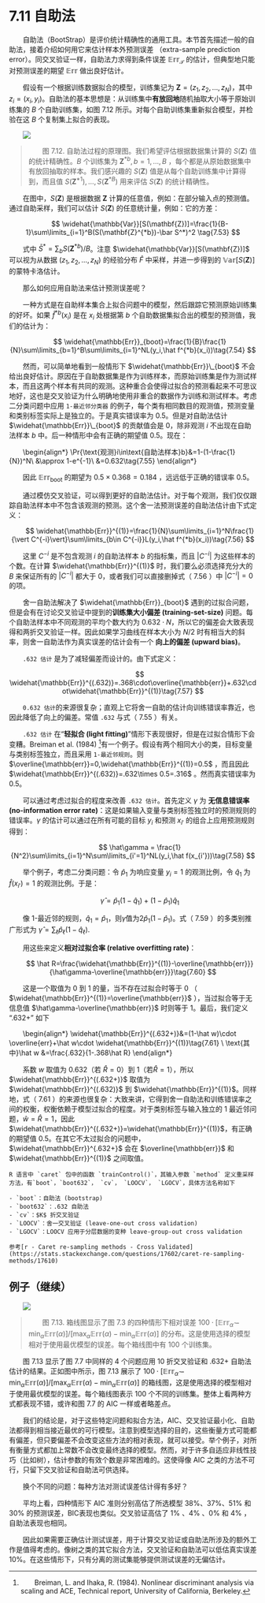 # 7.11 自助法

<style>p{text-indent:2em;2}</style>

<style>p{text-indent:2em;2}</style>

自助法（BootStrap）是评价统计精确性的通用工具。本节首先描述一般的自助法，接着介绍如何用它来估计样本外预测误差 （extra-sample prediction error）。同交叉验证一样，自助法力求得到条件误差 $\mathbb{Err}_{\mathcal{T}}$ 的估计，但典型地只能对预测误差的期望 $\mathbb{Err}$ 做出良好估计。

假设有一个根据训练数据拟合的模型，训练集记为 $\mathbf{Z}=(z_1,z_2,\ldots,z_N)$，其中 $z_i=(x_i,y_i)$。自助法的基本思想是：从训练集中**有放回地**随机抽取大小等于原始训练集的 $B$ 个自助训练集，如图 7.12 所示。对每个自助训练集重新拟合模型，并检验在这 $B$ 个复制集上拟合的表现。

![](../img/07/fig7.12.png)

> 图 7.12. 自助法过程的原理图。我们希望评估根据数据集计算的 $S(\mathbf{Z})$ 值的统计精确性。$B$ 个训练集为 $\mathbf{Z}^{*b},b=1,\ldots,B$ ，每个都是从原始数据集中有放回抽取的样本。我们感兴趣的 $S(\mathbf{Z})$ 值是从每个自助训练集中计算得到，而且值 $S(\mathbf{Z}^{*1}),\ldots,S(\mathbf{Z}^{*B})$ 用来评估 $S(\mathbf{Z})$ 的统计精确性。

在图中，$S(\mathbf{Z})$ 是根据数据 $\mathbf{Z}$ 计算的任意值，例如：在部分输入点的预测值。通过自助采样，我们可以估计 $S(\mathbf{Z})$ 的任意统计量，例如：它的方差：

$$
\widehat{\mathbb{Var}}[S(\mathbf{Z})]=\frac{1}{B-1}\sum\limits_{i=1}^B(S(\mathbf{Z}^{*b})-\bar S^*)^2 \tag{7.53}
$$

式中 $\bar S^*=\sum_b S(\mathbf{Z}^{*b})/B$。注意 $\widehat{\mathbb{Var}}[S(\mathbf{Z})]$ 可以视为从数据 $(z_1,z_2,\ldots,z_N)$ 的经验分布 $\hat F$ 中采样，并进一步得到的 $\mathbb{Var}[S(\mathbf{Z})]$ 的蒙特卡洛估计。

那么如何应用自助法来估计预测误差呢？

一种方式是在自助样本集合上拟合问题中的模型，然后跟踪它预测原始训练集的好坏。如果 $\hat f^{*b}(x_i)$ 是在 $x_i$ 处根据第 $b$ 个自助数据集拟合出的模型的预测值，我们的估计为：

$$
\widehat{\mathbb{Err}}_{boot}=\frac{1}{B}\frac{1}{N}\sum\limits_{b=1}^B\sum\limits_{i=1}^NL(y_i,\hat f^{*b}(x_i))\tag{7.54}
$$

然而，可以简单地看到一般情形下 $\widehat{\mathbb{Err}}\_{boot}$ 不会给出良好估计。原因在于自助数据集是作为训练样本，而原始训练集是作为测试样本，而且这两个样本有共同的观测。这种重合会使得过拟合的预测看起来不可思议地好，这也是交叉验证为什么明确地使用非重合的数据作为训练和测试样本。考虑二分类问题中应用 `1-最近邻分类器` 的例子，每个类有相同数目的观测值，预测变量和类别标签实际上是独立的。于是真实错误率为 0.5。但是对自助法估计 $\widehat{\mathbb{Err}}\_{boot}$ 的贡献值会是 0，除非观测 $i$ 不出现在自助法样本 $b$ 中。后一种情形中会有正确的期望值 0.5。现在：
 
\begin{align*}
\Pr\{\text{观测}i\in\text{自助法样本}b\}&=1-(1-\frac{1}{N})^N\\
&\approx 1-e^{-1}\\
&=0.632\tag{7.55} 
\end{align*}

因此 $\mathbb{Err}_\text{boot}$ 的期望为 $0.5 \times 0.368=0.184$ ，远远低于正确的错误率 0.5。

通过模仿交叉验证，可以得到更好的自助法估计。对于每个观测，我们仅仅跟踪自助法样本中不包含该观测的预测。这个舍一法预测误差的自助法估计由下式定义：

$$
\widehat{\mathbb{Err}}^{(1)}=\frac{1}{N}\sum\limits_{i=1}^N\frac{1}{\vert C^{-i}\vert}\sum\limits_{b\in C^{-i}}L(y_i,\hat f^{*b}(x_i))\tag{7.56} 
$$

这里 $C^{-i}$ 是不包含观测 $i$ 的自助法样本 $b$ 的指标集，而且 $\vert C^{-i}\vert$ 为这些样本的个数。在计算 $\widehat{\mathbb{Err}}^{(1)}$ 时，我们要么必须选择充分大的 $B$ 来保证所有的 $\vert C^{-i}\vert$ 都大于 0，或者我们可以直接删掉式（ 7.56 ）中 $\vert C^{-i}\vert=0$ 的项。

舍一自助法解决了 $\widehat{\mathbb{Err}}_{boot}$ 遇到的过拟合问题，但是会有在讨论交叉验证中提到的**训练集大小偏差 (training-set-size)** 问题。每个自助法样本中不同观测的平均个数大约为 $0.632\cdot N$，所以它的偏差会大致表现得和两折交叉验证一样。因此如果学习曲线在样本大小为 $N/2$ 时有相当大的斜率，则舍一自助法作为真实误差的估计会有一个 **向上的偏差 (upward bias)**。

`.632 估计` 是为了减轻偏差而设计的。由下式定义：

$$
\widehat{\mathbb{Err}}^{(.632)}=.368\cdot\overline{\mathbb{err}}+.632\cdot\widehat{\mathbb{Err}}^{(1)}\tag{7.57}
$$

`0.632 估计`的来源很复杂；直观上它将舍一自助的估计向训练错误率靠近，也因此降低了向上的偏差。常值 `.632` 与式（ 7.55 ）有关。

`.632 估计` 在“**轻拟合 (light fitting)**”情形下表现很好，但是在过拟合情形下会变糟。Breiman et al. (1984) [^1]有一个例子。假设有两个相同大小的类，目标变量与类别标签独立，而且采用 `1-最近邻规则`。则 $\overline{\mathbb{err}}=0,\widehat{\mathbb{Err}}^{(1)}=0.5$ ，而且因此 $\widehat{\mathbb{Err}}^{(.632)}=.632\times 0.5=.316$ 。然而真实错误率为0.5。

可以通过考虑过拟合的程度来改善 `.632 估计`。首先定义 $\gamma$ 为 **无信息错误率 (no-information error rate)**：这是如果输入变量与类别标签独立时的预测规则的错误率。$\gamma$ 的估计可以通过在所有可能的目标 $y_i$ 和预测 $x_{i'}$ 的组合上应用预测规则得到：

$$
\hat\gamma = \frac{1}{N^2}\sum\limits_{i=1}^N\sum\limits_{i'=1}^NL(y_i,\hat f(x_{i'}))\tag{7.58}
$$

举个例子，考虑二分类问题：令 $\hat p_1$ 为响应变量 $y_i=1$ 的观测比例，令 $\hat q_1$ 为 $\hat f(x_{i'})=1$ 的观测比例。于是：

$$
\hat\gamma = \hat p_1(1-\hat q_1)+(1-\hat p_1)\hat q_1\tag{7.59} 
$$

像 1-最近邻的规则，$\hat q_1=\hat p_1$，则$\hat \gamma$值为$2\hat p_1(1-\hat p_1)$。式（ 7.59 ）的多类别推广形式为 $\hat \gamma=\sum_\ell \hat p_\ell(1-\hat q_\ell)$.

用这些来定义**相对过拟合率 (relative overfitting rate)**：

$$
\hat R=\frac{\widehat{\mathbb{Err}}^{(1)}-\overline{\mathbb{err}}}{\hat\gamma-\overline{\mathbb{err}}}\tag{7.60}
$$

这是一个取值为 0 到 1 的量，当不存在过拟合时等于 0 （ $\widehat{\mathbb{Err}}^{(1)}=\overline{\mathbb{err}}$ ），当过拟合等于无信息值 $\hat\gamma-\overline{\mathbb{err}}$ 时则等于 1。最后，我们定义 “.632+” 如下

\begin{align*}
\widehat{\mathbb{Err}}^{(.632+)}&=(1-\hat w)\cdot \overline{err}+\hat w\cdot \widehat{\mathbb{Err}}^{(1)}\tag{7.61} \\
\text{其中}\hat w &=\frac{.632}{1-.368\hat R}
\end{align*}

系数 $w$ 取值为 0.632（若 $\hat R=0$）到 1（若$\hat R=1$），所以 $\widehat{\mathbb{Err}}^{(.632+)}$ 取值为 $\widehat{\mathbb{Err}}^{(.632)}$ 到 $\widehat{\mathbb{Err}}^{(1)}$。同样地，式（ 7.61 ）的来源也很复杂：大致来讲，它得到舍一自助法和训练错误率之间的权衡，权衡依赖于模型过拟合的程度。对于类别标签与输入独立的 1 最近邻问题，$\hat w=\hat R=1$，因此 $\widehat{\mathbb{Err}}^{(.632+)}=\widehat{\mathbb{Err}}^{(1)}$，有正确的期望值 0.5。在其它不太过拟合的问题中，$\widehat{\mathbb{Err}}^{.632+}$ 会在 $\overline{\mathbb{err}}$ 和 $\widehat{\mathbb{Err}}^{(1)}$ 之间取值。

```{admonition} R Programming 实训
R 语言中 `caret` 包中的函数 `trainControl()`，其输入参数 `method` 定义重采样方法，有`boot`，`boot632`， `cv`， `LOOCV`， `LGOCV`，具体方法名称如下

- `boot`：自助法 (bootstrap)
- `boot632`：.632 自助法
- `cv`：$K$ 折交叉验证
- `LOOCV`：舍一交叉验证 (leave-one-out cross validation)
- `LGOCV`：LOOCV 应用于分层数据的变种 leave-group-out cross validation

参考[r - Caret re-sampling methods - Cross Validated](https://stats.stackexchange.com/questions/17602/caret-re-sampling-methods/17610)
```

## 例子（继续）

![](../img/07/fig7.13.png)

> 图 7.13. 箱线图显示了图 7.3 的四种情形下相对误差 $100\cdot [\mathbb{Err}_{\hat \alpha}-\min_\alpha \mathbb{Err}(\alpha)]/[\max_\alpha \mathbb{Err}(\alpha)-\min_\alpha \mathbb{Err}(\alpha)]$ 的分布。这是使用选择的模型相对于使用最优模型的误差。每个箱线图中有 100 个训练集。

图 7.13 显示了图 7.7 中同样的 4 个问题应用 10 折交叉验证和 .632+ 自助法估计的结果。正如图中所示，图 7.13 展示了 $100\cdot [\mathbb{Err}_{\hat \alpha}-\min_\alpha \mathbb{Err}(\alpha)]/[\max_\alpha \mathbb{Err}(\alpha)-\min_\alpha \mathbb{Err}(\alpha)]$ 的箱线图，这是使用选择的模型相对于使用最优模型的误差。每个箱线图表示 100 个不同的训练集。整体上看两种方式都表现不错，或许和图 7.7 的 AIC 一样或者略差点。

我们的结论是，对于这些特定问题和拟合方法，AIC、交叉验证最小化、自助法都得到相当接近最优的可行模型。注意到模型选择的目的，这些衡量方式可能都有偏差，但只要偏差不会改变这些方法的相对表现，就可以接受。举个例子，对所有衡量方式都加上常数不会改变最终选择的模型。然而，对于许多自适应非线性技巧（比如树），估计参数的有效个数是非常困难的。这使得像 AIC 之类的方法不可行，只留下交叉验证和自助法可供选择。

换个不同的问题：每种方法对测试误差估计得有多好？

平均上看，四种情形下 AIC 准则分别高估了所选模型 38%、37%、51% 和 30% 的预测误差，BIC表现也类似。交叉验证高估了 1% 、4% 、0% 和 4% ，自助法表现也相同。

因此如果需要正确估计测试误差，用于计算交叉验证或自助法所涉及的额外工作是值得考虑的。像树之类的其它拟合方法，交叉验证和自助法可以低估真实误差 10%。在这些情形下，只有分离的测试集能够提供测试误差的无偏估计。

[^1]: Breiman, L. and Ihaka, R. (1984). Nonlinear discriminant analysis via scaling and ACE, Technical report, University of California, Berkeley.